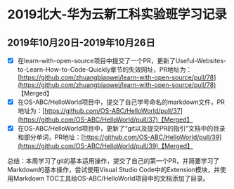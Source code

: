 # 2019北大-华为云新工科实验班学习记录
## 2019年10月20日-2019年10月26日
 - [x] 在learn-with-open-source项目中提交了一个PR，更新了Useful-Websites-to-Learn-How-to-Code-Quickly章节的失效网址，PR地址为：[https://github.com/zhuangbiaowei/learn-with-open-source/pull/78](https://github.com/zhuangbiaowei/learn-with-open-source/pull/78) 【Merged】
 - [x] 在OS-ABC/HelloWorld项目中，提交了自己学号命名的markdown文件，PR地址为：[https://github.com/OS-ABC/HelloWorld/pull/37](https://github.com/OS-ABC/HelloWorld/pull/37)【Merged】
 - [x] 在OS-ABC/HelloWorld项目中，更新了“git以及提交PR的指引”文档中的目录和部分单词，PR地址：[https://github.com/OS-ABC/HelloWorld/pull/39](https://github.com/OS-ABC/HelloWorld/pull/39)【Merged】

总结：本周学习了git的基本适用操作，提交了自己的第一个PR，并简要学习了Markdown的基本操作，尝试使用Visual Studio Code中的Extension模块，并使用Markdown TOC工具给OS-ABC/HelloWorld项目中的文档添加了目录。 
